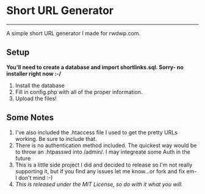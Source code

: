 # Short URL Generator 
___________________________________

A simple short URL generator I made for rwdwp.com. 

## Setup

**You'll need to create a database and import shortlinks.sql. Sorry- no installer right now :-/**

1. Install the database
2. Fill in config.php with all of the proper information. 
3. Upload the files! 

## Some Notes

1. I've also included the .htaccess file I used to get the pretty URLs working. Be sure to include that. 
2. There is no authentication method included. The quickest way would be to throw an .htpasswd into /admin/. I may integreate some Auth in the future
3. This is a little side project I did and decided to release so I'm not really supporting it, but if you find any issues let me know...or fork and fix em- I don't mind :-)
4. *This is released under the MIT License, so do with it what you will.*


